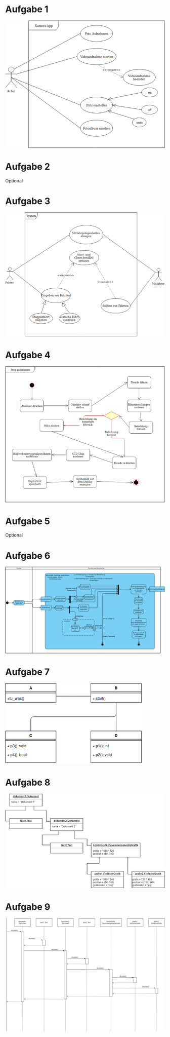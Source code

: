 # Aufgabe 1
![](https://github.com/sweIhm-ws2018-19/skillproject-do-4/blob/master/UML/abgabe2/se_abgabe2_task1.png)

# Aufgabe 2
Optional

# Aufgabe 3
![](https://github.com/sweIhm-ws2018-19/skillproject-do-4/blob/master/UML/abgabe2/se_abgabe2_task3.png)

# Aufgabe 4
![](https://github.com/sweIhm-ws2018-19/skillproject-do-4/blob/master/UML/abgabe2/se_abgabe2_task4.png)

# Aufgabe 5
Optional

# Aufgabe 6
![](https://github.com/sweIhm-ws2018-19/skillproject-do-4/blob/master/UML/abgabe2/se_abgabe2_task6.png)

# Aufgabe 7
![](https://github.com/sweIhm-ws2018-19/skillproject-do-4/blob/master/UML/abgabe2/se_abgabe2_task7.png)

# Aufgabe 8
![](https://github.com/sweIhm-ws2018-19/skillproject-do-4/blob/master/UML/abgabe2/se_abgabe2_task8.png)

# Aufgabe 9
![](https://github.com/sweIhm-ws2018-19/skillproject-do-4/blob/master/UML/abgabe2/se_abgabe2_task9.png)